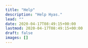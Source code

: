 ```yaml
---
title: "Help"
description: "Help Hyas."
lead: ""
date: 2020-04-17T08:49:15+00:00
lastmod: 2020-04-17T08:49:15+00:00
draft: false
images: []
---
```

